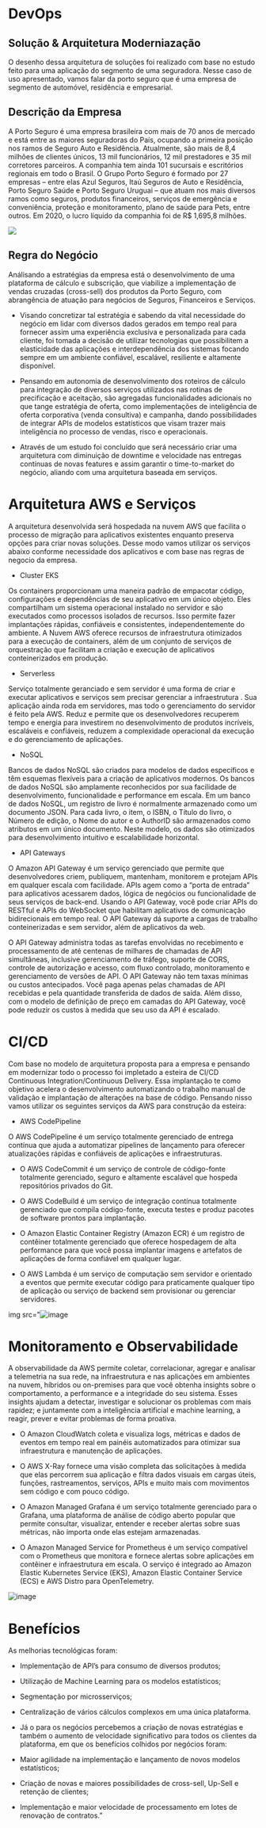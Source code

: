 # DevOps

## Solução & Arquitetura Moderniazação 

O desenho dessa arquitetura de soluções foi realizado com base no estudo feito para uma aplicação do segmento de uma seguradora.
Nesse caso de uso apresentado, vamos falar da porto seguro que é uma empresa de segmento de automóvel, residência e empresarial.

## Descrição da Empresa

A Porto Seguro é uma empresa brasileira com mais de 70 anos de mercado e está entre as maiores seguradoras do País, ocupando a primeira posição nos ramos de Seguro Auto e Residência. Atualmente, são mais de 8,4 milhões de clientes únicos, 13 mil funcionários, 12 mil prestadores e 35 mil corretores parceiros. A companhia tem ainda 101 sucursais e escritórios regionais em todo o Brasil. O Grupo Porto Seguro é formado por 27 empresas – entre elas Azul Seguros, Itaú Seguros de Auto e Residência, Porto Seguro Saúde e Porto Seguro Uruguai – que atuam nos mais diversos ramos como seguros, produtos financeiros, serviços de emergência e conveniência, proteção e monitoramento, plano de saúde para Pets, entre outros. Em 2020, o lucro líquido da companhia foi de R$ 1,695,8 milhões.

<img src=![image](https://github.com/tayralabdesafios/DevOps/assets/145468256/02a985b8-7790-4a8c-92a3-64180204360f)>

## Regra do Negócio

Análisando a estratégias da empresa está o desenvolvimento de uma plataforma de cálculo e subscrição, que viabilize a implementação de vendas cruzadas (cross-sell) dos produtos da Porto Seguro, com abrangência de atuação para negócios de Seguros, Financeiros e Serviços.

- Visando concretizar tal estratégia e sabendo da vital necessidade do negócio em lidar com diversos dados gerados em tempo real para fornecer assim uma experiência exclusiva e personalizada para cada cliente, foi tomada a decisão de utilizar tecnologias que possibilitem a elasticidade das aplicações e interdependência dos sistemas focando sempre em um ambiente confiável, escalável, resiliente e altamente disponível.

- Pensando em autonomia de desenvolvimento dos roteiros de cálculo para integração de diversos serviços utilizados nas rotinas de precificação e aceitação, são agregadas funcionalidades adicionais no que tange estratégia de oferta, como implementações de inteligência de oferta corporativa (venda consultiva) e campanha, dando possibilidades de integrar APIs de modelos estatísticos que visam trazer mais inteligência no processo de vendas, risco e operacionais.

- Através de um estudo foi concluído que será necessário criar uma arquitetura com  diminuição de downtime e velocidade nas entregas contínuas de novas features e assim garantir o time-to-market do negócio, aliando com uma arquitetura baseada em serviços.

# Arquitetura AWS e Serviços

A arquitetura desenvolvida será hospedada na nuvem AWS que facilita o processo de migração para aplicativos existentes enquanto preserva opções para criar novas soluções.
Desse modo vamos utilizar os serviços abaixo conforme necessidade dos aplicativos e com base nas regras de negocio da empresa.

- Cluster EKS
  
Os containers proporcionam uma maneira padrão de empacotar código, configurações e dependências de seu aplicativo em um único objeto. Eles compartilham um sistema operacional instalado no servidor e são executados como processos isolados de recursos. Isso permite fazer implantações rápidas, confiáveis e consistentes, independentemente do ambiente. A Nuvem AWS oferece recursos de infraestrutura otimizados para a execução de containers, além de um conjunto de serviços de orquestração que facilitam a criação e execução de aplicativos conteinerizados em produção.

-  Serverless
  
Serviço totalmente geranciado e  sem servidor é uma forma de criar e executar aplicativos e serviços sem precisar gerenciar a infraestrutura . Sua aplicação ainda roda em servidores, mas todo o gerenciamento do servidor é feito pela AWS. Reduz e permite que os desenvolvedores recuperem tempo e energia para investirem no desenvolvimento de produtos incríveis, escaláveis e confiáveis, reduzem a complexidade operacional da execução e do gerenciamento de aplicações.
  
-  NoSQL

Bancos de dados NoSQL são criados para modelos de dados específicos e têm esquemas flexíveis para a criação de aplicativos modernos. Os bancos de dados NoSQL são amplamente reconhecidos por sua facilidade de desenvolvimento, funcionalidade e performance em escala. Em um banco de dados NoSQL, um registro de livro é normalmente armazenado como um documento JSON. Para cada livro, o item, o ISBN, o Título do livro, o Número de edição, o Nome do autor e o AuthorID são armazenados como atributos em um único documento. Neste modelo, os dados são otimizados para desenvolvimento intuitivo e escalabilidade horizontal.
  
-  API Gateways
  
O Amazon API Gateway é um serviço gerenciado que permite que desenvolvedores criem, publiquem, mantenham, monitorem e protejam APIs em qualquer escala com facilidade. APIs agem como a “porta de entrada” para aplicativos acessarem dados, lógica de negócios ou funcionalidade de seus serviços de back-end. Usando o API Gateway, você pode criar APIs do RESTful e APIs do WebSocket que habilitam aplicativos de comunicação bidirecionais em tempo real. O API Gateway dá suporte a cargas de trabalho conteinerizadas e sem servidor, além de aplicativos da web.

O API Gateway administra todas as tarefas envolvidas no recebimento e processamento de até centenas de milhares de chamadas de API simultâneas, inclusive gerenciamento de tráfego, suporte de CORS, controle de autorização e acesso, com fluxo controlado, monitoramento e gerenciamento de versões de API. O API Gateway não tem taxas mínimas ou custos antecipados. Você paga apenas pelas chamadas de API recebidas e pela quantidade transferida de dados de saída. Além disso, com o modelo de definição de preço em camadas do API Gateway, você pode reduzir os custos à medida que seu uso da API é escalado.

# CI/CD
Com base no modelo de arquitetura proposta para a empresa e pensando em modernizar todo o processo foi impletado a esteira de CI/CD Continuous Integration/Continuous Delivery. Essa implantação te como objetivo acelera o desenvolvimento automatizando o trabalho manual de validação e implantação de alterações na base de código. Pensando nisso vamos utilizar os seguintes serviços da AWS para construção da esteira:


- AWS CodePipeline
  
O AWS CodePipeline é um serviço totalmente gerenciado de entrega contínua que ajuda a automatizar pipelines de lançamento para oferecer atualizações rápidas e confiáveis de aplicações e infraestruturas.

- O AWS CodeCommit é um serviço de controle de código-fonte totalmente gerenciado, seguro e altamente escalável que hospeda repositórios privados do Git.


- O AWS CodeBuild é um serviço de integração contínua totalmente gerenciado que compila código-fonte, executa testes e produz pacotes de software prontos para implantação.


- O Amazon Elastic Container Registry (Amazon ECR) é um registro de contêiner totalmente gerenciado que oferece hospedagem de alta performance para que você possa implantar imagens e artefatos de aplicações de forma confiável em qualquer lugar.
  
- O AWS Lambda é um serviço de computação sem servidor e orientado a eventos que permite executar código para praticamente qualquer tipo de aplicação ou serviço de backend sem provisionar ou gerenciar servidores.


img src="![image](https://github.com/tayralabdesafios/DevOps/assets/145468256/73958709-e560-4174-9262-7beb3d7bd7cd)


# Monitoramento e Observabilidade

A observabilidade da AWS permite coletar, correlacionar, agregar e analisar a telemetria na sua rede, na infraestrutura e nas aplicações em ambientes na nuvem, híbridos ou on-premises para que você obtenha insights sobre o comportamento, a performance e a integridade do seu sistema. Esses insights ajudam a detectar, investigar e solucionar os problemas com mais rapidez; e juntamente com a inteligência artificial e machine learning, a reagir, prever e evitar problemas de forma proativa.
- O Amazon CloudWatch coleta e visualiza logs, métricas e dados de eventos em tempo real em painéis automatizados para otimizar sua infraestrutura e manutenção de aplicações.
  
- O AWS X-Ray fornece uma visão completa das solicitações à medida que elas percorrem sua aplicação e filtra dados visuais em cargas úteis, funções, rastreamentos, serviços, APIs e muito mais com movimentos sem código e com pouco código.
  
- O Amazon Managed Grafana é um serviço totalmente gerenciado para o Grafana, uma plataforma de análise de código aberto popular que permite consultar, visualizar, entender e receber alertas sobre suas métricas, não importa onde elas estejam armazenadas.

- O Amazon Managed Service for Prometheus é um serviço compatível com o Prometheus que monitora e fornece alertas sobre aplicações em contêiner e infraestrutura em escala. O serviço é integrado ao Amazon Elastic Kubernetes Service (EKS), Amazon Elastic Container Service (ECS) e AWS Distro para OpenTelemetry.

![image](https://github.com/tayralabdesafios/DevOps/assets/145468256/47d6cad7-5722-429f-842d-35671c0df9b4)
  

# Benefícios

 As melhorias tecnológicas foram:

- Implementação de API’s para consumo de diversos produtos;
- Utilização de Machine Learning para os modelos estatísticos;
- Segmentação por microsserviços;
- Centralização de vários cálculos complexos em uma única plataforma.
- Já o para os negócios percebemos a criação de novas estratégias e também o aumento de velocidade significativo para todos os clientes da plataforma, em que os benefícios colhidos por negócios foram:

- Maior agilidade na implementação e lançamento de novos modelos estatísticos;
- Criação de novas e maiores possibilidades de cross-sell, Up-Sell e retenção de clientes;
- Implementação e maior velocidade de processamento em lotes de renovação de contratos.”

